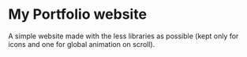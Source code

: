 # My Portfolio website
A simple website made with the less libraries as possible (kept only for icons and one for global animation on scroll).

